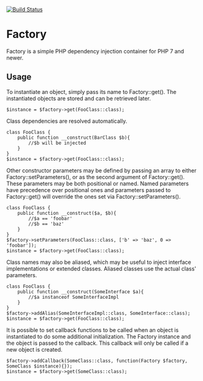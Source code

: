 [![Build Status](https://travis-ci.org/bugadani/Factory.svg?branch=master)](https://travis-ci.org/bugadani/Factory)

Factory
========

Factory is a simple PHP dependency injection container for PHP 7 and newer.

Usage
--------

To instantiate an object, simply pass its name to Factory::get(). The instantiated objects are stored and can be retrieved later.

    $instance = $factory->get(FooClass::class);

Class dependencies are resolved automatically.

    class FooClass {
        public function __construct(BarClass $b){
            //$b will be injected
        }
    }
    $instance = $factory->get(FooClass::class);

Other constructor parameters may be defined by passing an array to either Factory::setParameters(), or as the second argument of Factory::get().
These parameters may be both positional or named. Named parameters have precedence over positional ones and parameters passed to Factory::get() will
override the ones set via Factory::setParameters().

    class FooClass {
        public function __construct($a, $b){
            //$a == 'foobar'
            //$b == 'baz'
        }
    }
    $factory->setParameters(FooClass::class, ['b' => 'baz', 0 => 'foobar']);
    $instance = $factory->get(FooClass::class);

Class names may also be aliased, which may be useful to inject interface implementations or extended classes.
Aliased classes use the actual class' parameters.

    class FooClass {
        public function __construct(SomeInterface $a){
            //$a instanceof SomeInterfaceImpl
        }
    }
    $factory->addAlias(SomeInterfaceImpl::class, SomeInterface::class);
    $instance = $factory->get(FooClass::class);

It is possible to set callback functions to be called when an object is instantiated to do some additional initialization.
The Factory instance and the object is passed to the callback. This callback will only be called if a new object is created.

    $factory->addCallback(SomeClass::class, function(Factory $factory, SomeClass $instance){});
    $instance = $factory->get(SomeClass::class);